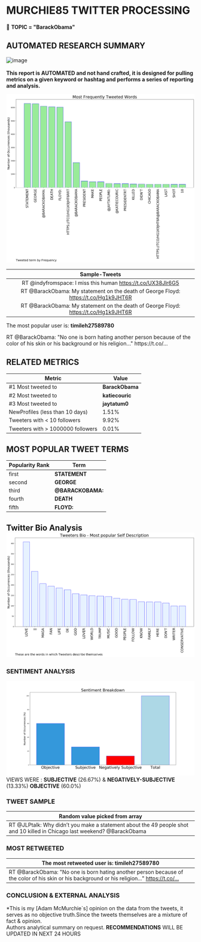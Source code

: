 # MURCHIE85 TWITTER PROCESSING 
&#x1F34E; **TOPIC = "BarackObama"**

## AUTOMATED RESEARCH SUMMARY

![image](https://marketingplatform.google.com/about/static/images/gmp/analytics-smb-benefit.jpg)
<br></br>
<b> This report is AUTOMATED and not hand crafted, it is designed for pulling metrics on a given keyword or hashtag and performs a series of reporting and analysis.</b>



![image](TWEETS.png)



|                **Sample-Tweets**        |
| :-------------: |
| RT @indyfromspace: I miss this human https://t.co/UX38Jlr6G5 |
| RT @BarackObama: My statement on the death of George Floyd: https://t.co/Hg1k9JHT6R |
| RT @BarackObama: My statement on the death of George Floyd: https://t.co/Hg1k9JHT6R |

The most popular user is: **timileh27589780**
<div class="alert alert-block alert-danger"> RT @BarackObama: "No one is born hating another person because of the color of his skin or his background or his religion..." https://t.co/…</div>

## RELATED METRICS<br>
| Metric | Value |
| ------------- | ------------- |
| #1 Most tweeted to  | **BarackObama** |
| #2 Most tweeted to  | **katiecouric** |
| #3 Most tweeted to  | **jaytatum0** |
| NewProfiles (less than 10 days) | 1.51%  |
| Tweeters with < 10 followers  | 9.92%|
| Tweeters with > 1000000 followers  | 0.01%  |



## MOST POPULAR TWEET TERMS 


| Popularity Rank  | Term |
| ------------- | ------------- |
| first  | **STATEMENT**  |
| second  | **GEORGE**  |
| third  | **@BARACKOBAMA:** |
| fourth  | **DEATH**  |
| fifth  | **FLOYD:**  |


## Twitter Bio Analysis![image](BIO.png)
### SENTIMENT ANALYSIS
![image](sentiment.png)
VIEWS WERE : **SUBJECTIVE**  (26.67%) & **NEGATIVELY-SUBJECTIVE** (13.33%) **OBJECTIVE** (60.0%)

### TWEET SAMPLE 
| Random value picked from array |
| ------------- |
|RT @JLPtalk: Why didn’t you make a statement about the 49 people shot and 10 killed in Chicago last weekend? @BarackObama |

### MOST RETWEETED 

| The most retweeted user is: **timileh27589780**  |
| ------------- |
| RT @BarackObama: "No one is born hating another person because of the color of his skin or his background or his religion..." https://t.co/… |

### CONCLUSION & EXTERNAL ANALYSIS

*This is my [Adam McMurchie`s] opinion on the data from the tweets, it serves as no objective truth.Since the tweets themselves are a mixture of fact & opinion.<br>
Authors analytical summary on request.
**RECOMMENDATIONS** WILL BE UPDATED IN NEXT  24 HOURS <br>
